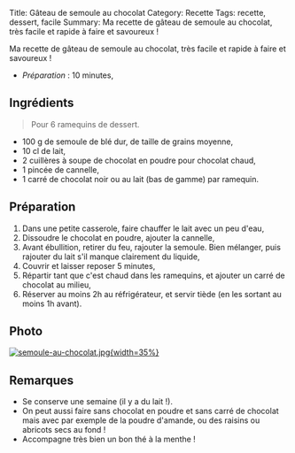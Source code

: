 Title: Gâteau de semoule au chocolat
Category: Recette
Tags: recette, dessert, facile
Summary: Ma recette de gâteau de semoule au chocolat, très facile et rapide à faire et savoureux !

Ma recette de gâteau de semoule au chocolat, très facile et rapide à faire et savoureux !

- *Préparation* : 10 minutes,


## Ingrédients
> Pour 6 ramequins de dessert.

- 100 g de semoule de blé dur, de taille de grains moyenne,
- 10 cl de lait,
- 2 cuillères à soupe de chocolat en poudre pour chocolat chaud,
- 1 pincée de cannelle,
- 1 carré de chocolat noir ou au lait (bas de gamme) par ramequin.


## Préparation

1. Dans une petite casserole, faire chauffer le lait avec un peu d'eau,
2. Dissoudre le chocolat en poudre, ajouter la cannelle,
3. Avant ébullition, retirer du feu, rajouter la semoule. Bien mélanger, puis rajouter du lait s'il manque clairement du liquide,
4. Couvrir et laisser reposer 5 minutes,
5. Répartir tant que c'est chaud dans les ramequins, et ajouter un carré de chocolat au milieu,
6. Réserver au moins 2h au réfrigérateur, et servir tiède (en les sortant au moins 1h avant).

## Photo
[![semoule-au-chocolat.jpg]({static}images/semoule-au-chocolat.jpg){width=35%}]({static}images/semoule-au-chocolat.jpg)

## Remarques
- Se conserve une semaine (il y a du lait !).
- On peut aussi faire sans chocolat en poudre et sans carré de chocolat mais avec par exemple de la poudre d'amande, ou des raisins ou abricots secs au fond !
- Accompagne très bien un bon thé à la menthe !
